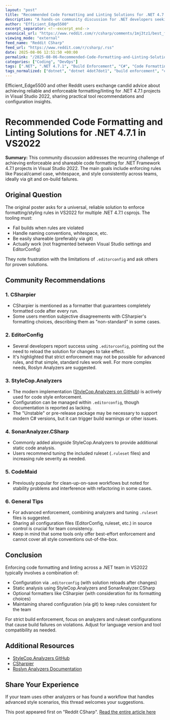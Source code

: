 ```yaml
---
layout: "post"
title: "Recommended Code Formatting and Linting Solutions for .NET 4.7.1 in VS2022"
description: "A hands-on community discussion for .NET developers seeking effective, shared code formatting and linting tools in Visual Studio 2022 projects (.NET 4.7.1), including practical experiences with EditorConfig, CSharpier, StyleCop.Analyzers, and other popular analyzers. Covers build enforcement, team collaboration, and real-world tool trade-offs."
author: "Efficient_Edge5500"
excerpt_separator: <!--excerpt_end-->
canonical_url: "https://www.reddit.com/r/csharp/comments/1mj3tz1/best_formattinglinting_solution_something_like/"
viewing_mode: "external"
feed_name: "Reddit CSharp"
feed_url: "https://www.reddit.com/r/csharp/.rss"
date: 2025-08-06 12:51:50 +00:00
permalink: "/2025-08-06-Recommended-Code-Formatting-and-Linting-Solutions-for-NET-471-in-VS2022.html"
categories: ["Coding", "DevOps"]
tags: [".NET", ".NET 4.7.1", "Build Enforcement", "C#", "Code Formatting", "CodeMaid", "Coding", "Community", "CSharpier", "DevOps", "EditorConfig", "Linting", "Roslyn Analyzers", "Ruleset", "SonarAnalyzer.CSharp", "StyleCop.Analyzers", "Team Collaboration", "VS"]
tags_normalized: ["dotnet", "dotnet 4dot7dot1", "build enforcement", "csharp", "code formatting", "codemaid", "coding", "community", "csharpier", "devops", "editorconfig", "linting", "roslyn analyzers", "ruleset", "sonaranalyzerdotcsharp", "stylecopdotanalyzers", "team collaboration", "vs"]
---
```


Efficient_Edge5500 and other Reddit users exchange candid advice about achieving reliable and enforceable formatting/linting for .NET 4.7.1 projects in Visual Studio 2022, sharing practical tool recommendations and configuration insights.<!--excerpt_end-->

# Recommended Code Formatting and Linting Solutions for .NET 4.7.1 in VS2022

**Summary:**
This community discussion addresses the recurring challenge of achieving enforceable and shareable code formatting for .NET Framework 4.7.1 projects in Visual Studio 2022. The main goals include enforcing rules like Pascal/camel case, whitespace, and style consistently across teams, ideally via git and on-build failures.

## Original Question

The original poster asks for a universal, reliable solution to enforce formatting/styling rules in VS2022 for multiple .NET 4.7.1 csprojs. The tooling must:

- Fail builds when rules are violated
- Handle naming conventions, whitespace, etc.
- Be easily shareable (preferably via git)
- Actually work (not fragmented between Visual Studio settings and EditorConfig)

They note frustration with the limitations of `.editorconfig` and ask others for proven solutions.

## Community Recommendations

### 1. **CSharpier**

- CSharpier is mentioned as a formatter that guarantees completely formatted code after every run.
- Some users mention subjective disagreements with CSharpier's formatting choices, describing them as "non-standard" in some cases.

### 2. **EditorConfig**

- Several developers report success using `.editorconfig`, pointing out the need to reload the solution for changes to take effect.
- It's highlighted that strict enforcement may not be possible for advanced rules, and that simple, standard rules work well. For more complex needs, Roslyn Analyzers are suggested.

### 3. **StyleCop.Analyzers**

- The modern implementation ([StyleCop.Analyzers on GitHub](https://github.com/DotNetAnalyzers/StyleCopAnalyzers)) is actively used for code style enforcement.
- Configuration can be managed within `.editorconfig`, though documentation is reported as lacking.
- The "Unstable" or pre-release package may be necessary to support modern C# versions, but it can trigger build warnings or other issues.

### 4. **SonarAnalyzer.CSharp**

- Commonly added alongside StyleCop.Analyzers to provide additional static code analysis.
- Users recommend tuning the included ruleset (`.ruleset` files) and increasing rule severity as needed.

### 5. **CodeMaid**

- Previously popular for clean-up-on-save workflows but noted for stability problems and interference with refactoring in some cases.

### 6. **General Tips**

- For advanced enforcement, combining analyzers and tuning `.ruleset` files is suggested.
- Sharing all configuration files (EditorConfig, ruleset, etc.) in source control is crucial for team consistency.
- Keep in mind that some tools only offer best-effort enforcement and cannot cover all style conventions out-of-the-box.

## Conclusion

Enforcing code formatting and linting across a .NET team in VS2022 typically involves a combination of:

- Configuration via `.editorconfig` (with solution reloads after changes)
- Static analysis using StyleCop.Analyzers and SonarAnalyzer.CSharp
- Optional formatters like CSharpier (with consideration for its formatting choices)
- Maintaining shared configuration (via git) to keep rules consistent for the team

For strict build enforcement, focus on analyzers and ruleset configurations that cause build failures on violations. Adjust for language version and tool compatibility as needed.

## Additional Resources

- [StyleCop.Analyzers GitHub](https://github.com/DotNetAnalyzers/StyleCopAnalyzers)
- [CSharpier](https://csharpier.com/)
- [Roslyn Analyzers Documentation](https://docs.microsoft.com/en-us/dotnet/fundamentals/code-analysis/overview)

## Share Your Experience

If your team uses other analyzers or has found a workflow that handles advanced style scenarios, this thread welcomes your suggestions.

This post appeared first on "Reddit CSharp". [Read the entire article here](https://www.reddit.com/r/csharp/comments/1mj3tz1/best_formattinglinting_solution_something_like/)
